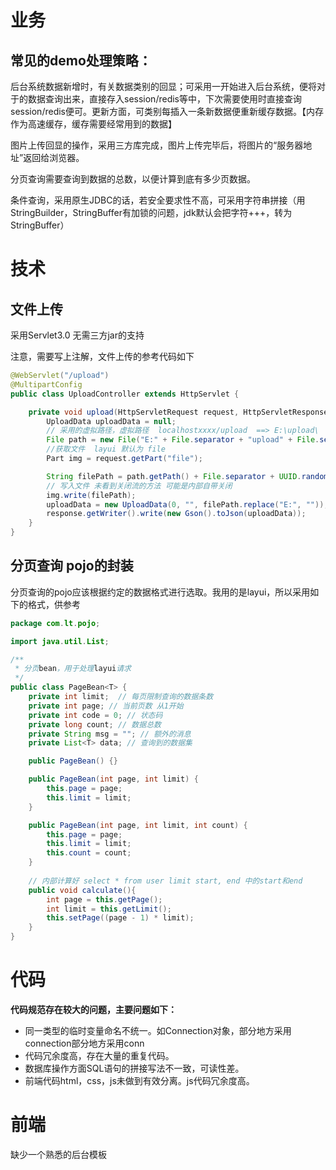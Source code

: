 # 业务

## 常见的demo处理策略：

后台系统数据新增时，有关数据类别的回显；可采用一开始进入后台系统，便将对于的数据查询出来，直接存入session/redis等中，下次需要使用时直接查询session/redis便可。更新方面，可类别每插入一条新数据便重新缓存数据。【内存作为高速缓存，缓存需要经常用到的数据】

图片上传回显的操作，采用三方库完成，图片上传完毕后，将图片的“服务器地址”返回给浏览器。

分页查询需要查询到数据的总数，以便计算到底有多少页数据。

条件查询，采用原生JDBC的话，若安全要求性不高，可采用字符串拼接（用StringBuilder，StringBuffer有加锁的问题，jdk默认会把字符+++，转为StringBuffer）

# 技术

## 文件上传

采用Servlet3.0 无需三方jar的支持

注意，需要写上注解，文件上传的参考代码如下

```java
@WebServlet("/upload")
@MultipartConfig
public class UploadController extends HttpServlet {

    private void upload(HttpServletRequest request, HttpServletResponse response) throws Exception {
        UploadData uploadData = null;
        // 采用的虚拟路径，虚拟路径  localhostxxxx/upload  ==> E:\upload\
        File path = new File("E:" + File.separator + "upload" + File.separator);
        //获取文件  layui 默认为 file
        Part img = request.getPart("file");

        String filePath = path.getPath() + File.separator + UUID.randomUUID().toString().replace("-", "") + ".png";
        // 写入文件 未看到关闭流的方法 可能是内部自带关闭 
        img.write(filePath);
        uploadData = new UploadData(0, "", filePath.replace("E:", ""));
        response.getWriter().write(new Gson().toJson(uploadData));
    }
}
```



## 分页查询 pojo的封装

分页查询的pojo应该根据约定的数据格式进行选取。我用的是layui，所以采用如下的格式，供参考

```java
package com.lt.pojo;

import java.util.List;

/**
 * 分页bean，用于处理layui请求
 */
public class PageBean<T> {
    private int limit;  // 每页限制查询的数据条数
    private int page; // 当前页数 从1开始
    private int code = 0; // 状态码
    private long count; // 数据总数
    private String msg = ""; // 额外的消息
    private List<T> data; // 查询到的数据集

    public PageBean() {}

    public PageBean(int page, int limit) {
        this.page = page;
        this.limit = limit;
    }

    public PageBean(int page, int limit, int count) {
        this.page = page;
        this.limit = limit;
        this.count = count;
    }
    
    // 内部计算好 select * from user limit start, end 中的start和end
    public void calculate(){
        int page = this.getPage();
        int limit = this.getLimit();
        this.setPage((page - 1) * limit);
    }
}
```

# 代码

**代码规范存在较大的问题，主要问题如下：**

- 同一类型的临时变量命名不统一。如Connection对象，部分地方采用connection部分地方采用conn
- 代码冗余度高，存在大量的重复代码。
- 数据库操作方面SQL语句的拼接写法不一致，可读性差。
- 前端代码html，css，js未做到有效分离。js代码冗余度高。

# 前端

缺少一个熟悉的后台模板
